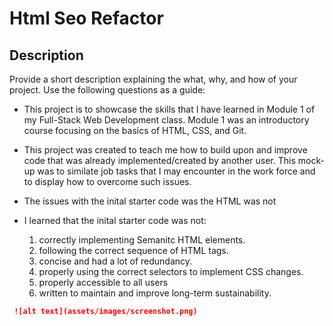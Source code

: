 # Html Seo Refactor

## Description

Provide a short description explaining the what, why, and how of your project. Use the following questions as a guide:

- This project is to showcase the skills that I have learned in Module 1 of my Full-Stack Web Development class. Module 1 was an introductory course focusing on the basics of HTML, CSS, and Git.
- This project was created to teach me how to build upon and improve code that was already implemented/created by another user. This mock-up was to similate job tasks that I may encounter in the work force and to display how to overcome such issues.
- The issues with the inital starter code was the HTML was not 
- I learned that the inital starter code was not:

    1. correctly implementing Semanitc HTML elements.
    2. following the correct sequence of HTML tags.
    3. concise and had a lot of redundancy.
    4. properly using the correct selectors to implement CSS changes.
    5. properly accessible to all users
    6. written to maintain and improve long-term sustainability.


```md
 ![alt text](assets/images/screenshot.png)
 ```